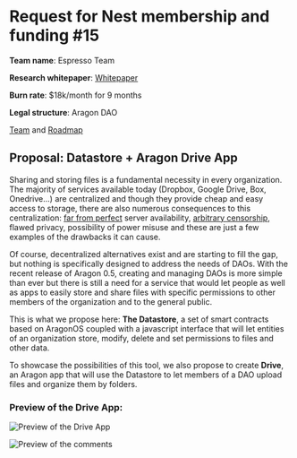 # Request for Nest membership and funding #15

**Team name**: Espresso Team

**Research whitepaper**: [Whitepaper](https://docs.google.com/document/d/1dW_tom3xBHpRk-tEb1PbgFvekSrmHHLAB7WH9fI-IA4/edit?usp=sharing)

**Burn rate**: $18k/month for 9 months

**Legal structure**: Aragon DAO

[Team](https://docs.google.com/document/d/1dW_tom3xBHpRk-tEb1PbgFvekSrmHHLAB7WH9fI-IA4/edit#bookmark=id.l2oteqi33ton) and [Roadmap](https://docs.google.com/document/d/1dW_tom3xBHpRk-tEb1PbgFvekSrmHHLAB7WH9fI-IA4/edit#bookmark=id.glfctrst55rj)

## Proposal: Datastore + Aragon Drive App

Sharing and storing files is a fundamental necessity in every organization. The majority of services available today (Dropbox, Google Drive, Box, Onedrive...) are centralized and though they provide cheap and easy access to storage, there are also numerous consequences to this centralization: [far from perfect](https://www.computing.co.uk/ctg/news/3015553/onedrive-down-were-having-issues-admits-microsoft) server availability, [arbitrary censorship](https://mashable.com/2017/10/31/google-docs-locking-people-out/#KOlSXh.PsaqN), flawed privacy, possibility of power misuse and these are just a few examples of the drawbacks it can cause.

Of course, decentralized alternatives exist and are starting to fill the gap, but nothing is specifically designed to address the needs of DAOs. With the recent release of Aragon 0.5, creating and managing DAOs is more simple than ever but there is still a need for a service that would let people as well as apps to easily store and share files with specific permissions to other members of the organization and to the general public.

This is what we propose here: **The Datastore**, a set of smart contracts based on AragonOS coupled with a javascript interface that will let entities of an organization store, modify, delete and set permissions to files and other data. 

To showcase the possibilities of this tool, we also propose to create **Drive**, an Aragon app that will use the Datastore to let members of a DAO upload files and organize them by folders.


### Preview of the Drive App:
![Preview of the Drive App](https://user-images.githubusercontent.com/642515/38653140-45332bda-3dd7-11e8-9bf6-e0d0a081ce32.jpg)


![Preview of the comments](https://user-images.githubusercontent.com/642515/38653172-753a420a-3dd7-11e8-8b9f-9fb79a1f13af.jpg)
